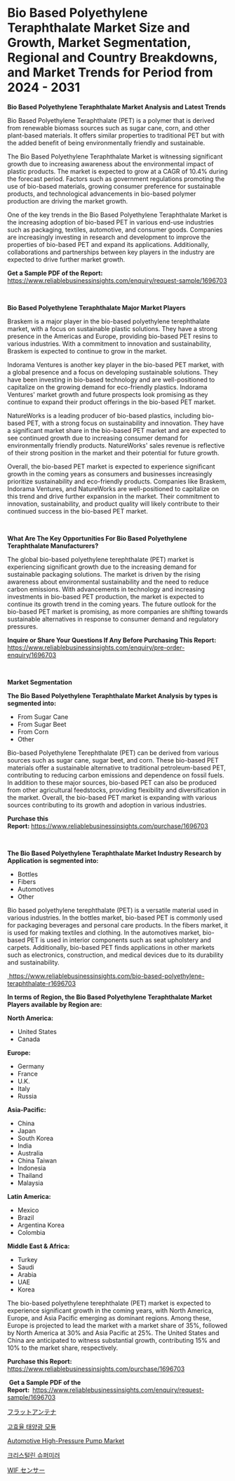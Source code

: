 <p><h1>Bio Based Polyethylene Teraphthalate Market Size and Growth, Market Segmentation, Regional and Country Breakdowns, and Market Trends for Period from 2024 -  2031</h1></p><p><strong>Bio Based Polyethylene Teraphthalate Market Analysis and Latest Trends</strong></p>
<p><p>Bio Based Polyethylene Teraphthalate (PET) is a polymer that is derived from renewable biomass sources such as sugar cane, corn, and other plant-based materials. It offers similar properties to traditional PET but with the added benefit of being environmentally friendly and sustainable.</p><p>The Bio Based Polyethylene Teraphthalate Market is witnessing significant growth due to increasing awareness about the environmental impact of plastic products. The market is expected to grow at a CAGR of 10.4% during the forecast period. Factors such as government regulations promoting the use of bio-based materials, growing consumer preference for sustainable products, and technological advancements in bio-based polymer production are driving the market growth.</p><p>One of the key trends in the Bio Based Polyethylene Teraphthalate Market is the increasing adoption of bio-based PET in various end-use industries such as packaging, textiles, automotive, and consumer goods. Companies are increasingly investing in research and development to improve the properties of bio-based PET and expand its applications. Additionally, collaborations and partnerships between key players in the industry are expected to drive further market growth.</p></p>
<p><strong>Get a Sample PDF of the Report:&nbsp;</strong> <a href="https://www.reliablebusinessinsights.com/enquiry/request-sample/1696703">https://www.reliablebusinessinsights.com/enquiry/request-sample/1696703</a></p>
<p>&nbsp;</p>
<p><strong>Bio Based Polyethylene Teraphthalate Major Market Players</strong></p>
<p><p>Braskem is a major player in the bio-based polyethylene terephthalate market, with a focus on sustainable plastic solutions. They have a strong presence in the Americas and Europe, providing bio-based PET resins to various industries. With a commitment to innovation and sustainability, Braskem is expected to continue to grow in the market.</p><p>Indorama Ventures is another key player in the bio-based PET market, with a global presence and a focus on developing sustainable solutions. They have been investing in bio-based technology and are well-positioned to capitalize on the growing demand for eco-friendly plastics. Indorama Ventures' market growth and future prospects look promising as they continue to expand their product offerings in the bio-based PET market.</p><p>NatureWorks is a leading producer of bio-based plastics, including bio-based PET, with a strong focus on sustainability and innovation. They have a significant market share in the bio-based PET market and are expected to see continued growth due to increasing consumer demand for environmentally friendly products. NatureWorks' sales revenue is reflective of their strong position in the market and their potential for future growth.</p><p>Overall, the bio-based PET market is expected to experience significant growth in the coming years as consumers and businesses increasingly prioritize sustainability and eco-friendly products. Companies like Braskem, Indorama Ventures, and NatureWorks are well-positioned to capitalize on this trend and drive further expansion in the market. Their commitment to innovation, sustainability, and product quality will likely contribute to their continued success in the bio-based PET market.</p></p>
<p>&nbsp;</p>
<p><strong>What Are The Key Opportunities For Bio Based Polyethylene Teraphthalate Manufacturers?</strong></p>
<p><p>The global bio-based polyethylene terephthalate (PET) market is experiencing significant growth due to the increasing demand for sustainable packaging solutions. The market is driven by the rising awareness about environmental sustainability and the need to reduce carbon emissions. With advancements in technology and increasing investments in bio-based PET production, the market is expected to continue its growth trend in the coming years. The future outlook for the bio-based PET market is promising, as more companies are shifting towards sustainable alternatives in response to consumer demand and regulatory pressures.</p></p>
<p><strong>Inquire or Share Your Questions If Any Before Purchasing This Report:</strong> <a href="https://www.reliablebusinessinsights.com/enquiry/pre-order-enquiry/1696703">https://www.reliablebusinessinsights.com/enquiry/pre-order-enquiry/1696703</a></p>
<p>&nbsp;</p>
<p><strong>Market Segmentation</strong></p>
<p><strong>The Bio Based Polyethylene Teraphthalate Market Analysis by types is segmented into:</strong></p>
<p><ul><li>From Sugar Cane</li><li>From Sugar Beet</li><li>From Corn</li><li>Other</li></ul></p>
<p><p>Bio-based Polyethylene Terephthalate (PET) can be derived from various sources such as sugar cane, sugar beet, and corn. These bio-based PET materials offer a sustainable alternative to traditional petroleum-based PET, contributing to reducing carbon emissions and dependence on fossil fuels. In addition to these major sources, bio-based PET can also be produced from other agricultural feedstocks, providing flexibility and diversification in the market. Overall, the bio-based PET market is expanding with various sources contributing to its growth and adoption in various industries.</p></p>
<p><strong>Purchase this Report:&nbsp;</strong><a href="https://www.reliablebusinessinsights.com/purchase/1696703">https://www.reliablebusinessinsights.com/purchase/1696703</a></p>
<p>&nbsp;</p>
<p><strong>The Bio Based Polyethylene Teraphthalate Market Industry Research by Application is segmented into:</strong></p>
<p><ul><li>Bottles</li><li>Fibers</li><li>Automotives</li><li>Other</li></ul></p>
<p><p>Bio based polyethylene terephthalate (PET) is a versatile material used in various industries. In the bottles market, bio-based PET is commonly used for packaging beverages and personal care products. In the fibers market, it is used for making textiles and clothing. In the automotives market, bio-based PET is used in interior components such as seat upholstery and carpets. Additionally, bio-based PET finds applications in other markets such as electronics, construction, and medical devices due to its durability and sustainability.</p></p>
<p><a href="https://www.reliablebusinessinsights.com/bio-based-polyethylene-teraphthalate-r1696703">&nbsp;https://www.reliablebusinessinsights.com/bio-based-polyethylene-teraphthalate-r1696703</a></p>
<p><strong>In terms of Region, the Bio Based Polyethylene Teraphthalate Market Players available by Region are:</strong></p>
<p>
    <p> <strong> North America: </strong>
        <ul>
            <li>United States</li>
            <li>Canada</li>
        </ul>
        </p> 
    <p> <strong> Europe: </strong>
        <ul>
            <li>Germany</li>
            <li>France</li>
            <li>U.K.</li>
            <li>Italy</li>
            <li>Russia</li>
        </ul>
        </p> 
    <p> <strong> Asia-Pacific: </strong>
        <ul>
            <li>China</li>
            <li>Japan</li>
            <li>South Korea</li>
            <li>India</li>
            <li>Australia</li>
            <li>China Taiwan</li>
            <li>Indonesia</li>
            <li>Thailand</li>
            <li>Malaysia</li>
        </ul>
        </p> 
    <p> <strong> Latin America: </strong>
        <ul>
            <li>Mexico</li>
            <li>Brazil</li>
            <li>Argentina Korea</li>
            <li>Colombia</li>
        </ul>
        </p> 
    <p> <strong> Middle East & Africa: </strong>
        <ul>
            <li>Turkey</li>
            <li>Saudi</li>
            <li>Arabia</li>
            <li>UAE</li>
            <li>Korea</li>
        </ul>
    </p>
    </p>
<p><p>The bio-based polyethylene terephthalate (PET) market is expected to experience significant growth in the coming years, with North America, Europe, and Asia Pacific emerging as dominant regions. Among these, Europe is projected to lead the market with a market share of 35%, followed by North America at 30% and Asia Pacific at 25%. The United States and China are anticipated to witness substantial growth, contributing 15% and 10% to the market share, respectively.</p></p>
<p><strong>Purchase this Report: </strong><a href="https://www.reliablebusinessinsights.com/purchase/1696703">https://www.reliablebusinessinsights.com/purchase/1696703</a></p>
<p>&nbsp;<strong>Get a Sample PDF of the Report:&nbsp;&nbsp;</strong><a href="https://www.reliablebusinessinsights.com/enquiry/request-sample/1696703">https://www.reliablebusinessinsights.com/enquiry/request-sample/1696703</a></p>
<p><strong></strong></p>
<p><p><a href="https://github.com/ihabdkwlxs948/Market-Research-Report-List-2/blob/main/7085634124437.md">フラットアンテナ</a></p><p><a href="https://github.com/ConstantinVon/Market-Research-Report-List-1/blob/main/5550742111754.md">고효율 태양광 모듈</a></p><p><a href="https://github.com/ChiragRP21/Market-Research-Report-List-4/blob/main/automotive-high-pressure-pump-market.md">Automotive High-Pressure Pump Market</a></p><p><a href="https://github.com/sammyUltyylrich9067856/Market-Research-Report-List-2/blob/main/1534846111753.md">크리스털린 슈퍼미러</a></p><p><a href="https://github.com/dadanedu33/Market-Research-Report-List-2/blob/main/2898326124438.md">WIF センサー</a></p></p>